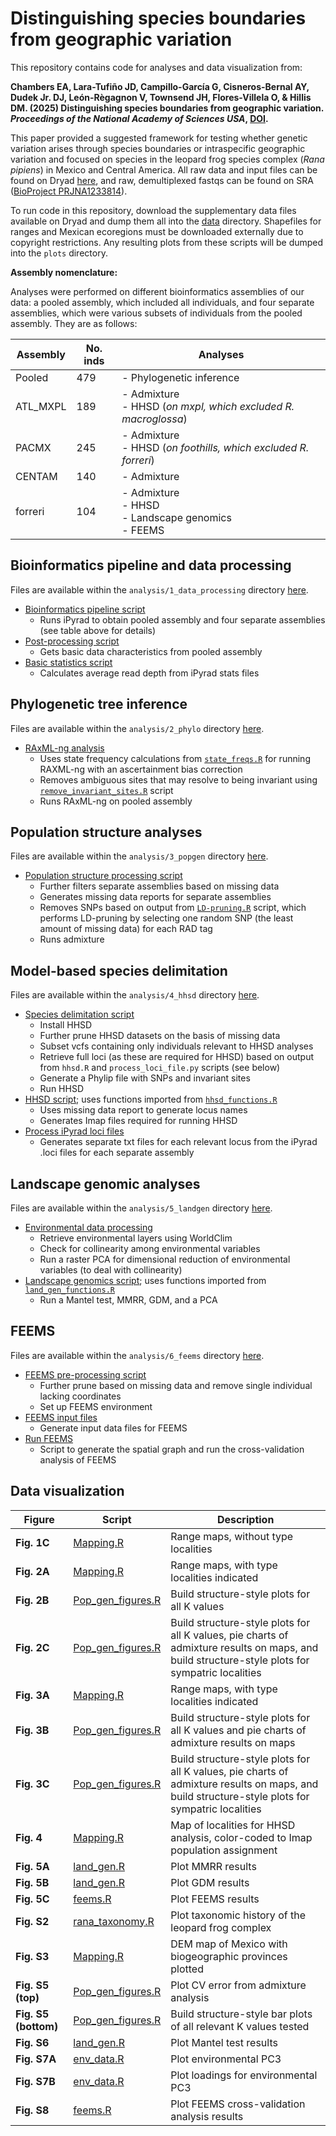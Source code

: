 # Distinguishing species boundaries from geographic variation

This repository contains code for analyses and data visualization from:

**Chambers EA, Lara-Tufiño JD, Campillo-García G, Cisneros-Bernal AY, Dudek Jr. DJ, León-Règagnon V, Townsend JH, Flores-Villela O, & Hillis DM. (2025) Distinguishing species boundaries from geographic variation. *Proceedings of the National Academy of Sciences USA*, [DOI](LINKTODOI).**

This paper provided a suggested framework for testing whether genetic variation arises through species boundaries or intraspecific geographic variation and focused on species in the leopard frog species complex (*Rana pipiens*) in Mexico and Central America. All raw data and input files can be found on Dryad [here](https://doi.org/10.5061/dryad.cjsxksnhc), and raw, demultiplexed fastqs can be found on SRA ([BioProject PRJNA1233814](https://www.ncbi.nlm.nih.gov/bioproject/PRJNA1233814)).

To run code in this repository, download the supplementary data files available on Dryad and dump them all into the [data](https://github.com/eachambers/pantherana/tree/main/data) directory. Shapefiles for ranges and Mexican ecoregions must be downloaded externally due to copyright restrictions. Any resulting plots from these scripts will be dumped into the `plots` directory.

**Assembly nomenclature:**

Analyses were performed on different bioinformatics assemblies of our data: a pooled assembly, which included all individuals, and four separate assemblies, which were various subsets of individuals from the pooled assembly. They are as follows:

| Assembly | No. inds | Analyses
| -------- | ------------- | ------------ |
| Pooled | 479 | - Phylogenetic inference |
| ATL_MXPL | 189 | - Admixture <br>- HHSD (*on mxpl, which excluded R. macroglossa*) |
| PACMX | 245 | - Admixture <br>- HHSD (*on foothills, which excluded R. forreri*) |
| CENTAM | 140 | - Admixture |
| forreri | 104 | - Admixture <br>- HHSD <br>- Landscape genomics <br>- FEEMS |

## Bioinformatics pipeline and data processing
Files are available within the `analysis/1_data_processing` directory [here](https://github.com/eachambers/pantherana/tree/main/analysis/1_data_processing).
* [Bioinformatics pipeline script](https://github.com/eachambers/pantherana/blob/main/R/bioinformatics_processing.sh)
    - Runs iPyrad to obtain pooled assembly and four separate assemblies (see table above for details)
* [Post-processing script](https://github.com/eachambers/pantherana/blob/main/R/basic_data_characteristics.sh)
    - Gets basic data characteristics from pooled assembly
* [Basic statistics script](https://github.com/eachambers/pantherana/blob/main/R/Basic_stats.R)
    - Calculates average read depth from iPyrad stats files

## Phylogenetic tree inference
Files are available within the `analysis/2_phylo` directory [here](https://github.com/eachambers/pantherana/tree/main/analysis/2_phylo).
* [RAxML-ng analysis](https://github.com/eachambers/pantherana/blob/main/analysis/2_phylo/RAXML-ng.sh)
    - Uses state frequency calculations from [`state_freqs.R`](https://github.com/eachambers/pantherana/blob/main/analysis/2_phylo/state_freqs.R) for running RAXML-ng with an ascertainment bias correction
    - Removes ambiguous sites that may resolve to being invariant using [`remove_invariant_sites.R`](https://github.com/eachambers/pantherana/blob/main/analysis/2_phylo/remove_invariant_sites.R) script
    - Runs RAxML-ng on pooled assembly

## Population structure analyses
Files are available within the `analysis/3_popgen` directory [here](https://github.com/eachambers/pantherana/tree/main/analysis/3_popgen).
* [Population structure processing script](https://github.com/eachambers/pantherana/blob/main/analysis/3_popgen/population_structure.sh)
    - Further filters separate assemblies based on missing data
    - Generates missing data reports for separate assemblies
    - Removes SNPs based on output from [`LD-pruning.R`](https://github.com/eachambers/pantherana/blob/main/analysis/3_popgen/LD-pruning.R) script, which performs LD-pruning by selecting one random SNP (the least amount of missing data) for each RAD tag
    - Runs admixture

## Model-based species delimitation
Files are available within the `analysis/4_hhsd` directory [here](https://github.com/eachambers/pantherana/tree/main/analysis/4_hhsd).
* [Species delimitation script](https://github.com/eachambers/pantherana/blob/main/analysis/4_hhsd/HHSD.sh)
    - Install HHSD
    - Further prune HHSD datasets on the basis of missing data
    - Subset vcfs containing only individuals relevant to HHSD analyses
    - Retrieve full loci (as these are required for HHSD) based on output from `hhsd.R` and `process_loci_file.py` scripts (see below)
    - Generate a Phylip file with SNPs and invariant sites
    - Run HHSD
* [HHSD script](https://github.com/eachambers/pantherana/blob/main/analysis/4_hhsd/hhsd.R); uses functions imported from [`hhsd_functions.R`](https://github.com/eachambers/pantherana/blob/main/analysis/4_hhsd/hhsd_functions.R)
    - Uses missing data report to generate locus names
    - Generates Imap files required for running HHSD
* [Process iPyrad loci files](https://github.com/eachambers/pantherana/blob/main/analysis/4_hhsd/process_loci_file.py)
    - Generates separate txt files for each relevant locus from the iPyrad .loci files for each separate assembly
 
## Landscape genomic analyses
Files are available within the `analysis/5_landgen` directory [here](https://github.com/eachambers/pantherana/tree/main/analysis/5_landgen).
* [Environmental data processing](https://github.com/eachambers/pantherana/blob/main/analysis/5_landgen/env_data.R)
    - Retrieve environmental layers using WorldClim
    - Check for collinearity among environmental variables
    - Run a raster PCA for dimensional reduction of environmental variables (to deal with collinearity)
* [Landscape genomics script](https://github.com/eachambers/pantherana/blob/main/analysis/5_landgen/land_gen.R); uses functions imported from [`land_gen_functions.R`](https://github.com/eachambers/pantherana/blob/main/analysis/5_landgen/land_gen_functions.R)
    - Run a Mantel test, MMRR, GDM, and a PCA

## FEEMS
Files are available within the `analysis/6_feems` directory [here](https://github.com/eachambers/pantherana/tree/main/analysis/6_feems).
* [FEEMS pre-processing script](https://github.com/eachambers/pantherana/blob/main/analysis/6_feems/FEEMS_preprocessing.sh)
    - Further prune based on missing data and remove single individual lacking coordinates
    - Set up FEEMS environment
* [FEEMS input files](https://github.com/eachambers/pantherana/blob/main/analysis/6_feems/FEEMS.R)
    - Generate input data files for FEEMS
* [Run FEEMS](https://github.com/eachambers/pantherana/blob/main/analysis/6_feems/run_feems.py)
    - Script to generate the spatial graph and run the cross-validation analysis of FEEMS

## Data visualization

| Figure | Script | Description
| -------- | ------------- | ------------ |
| **Fig. 1C** | [Mapping.R](https://github.com/eachambers/pantherana/blob/main/R/Mapping.R) | Range maps, without type localities |
| **Fig. 2A** | [Mapping.R](https://github.com/eachambers/pantherana/blob/main/R/Mapping.R) | Range maps, with type localities indicated |
| **Fig. 2B** | [Pop_gen_figures.R](https://github.com/eachambers/pantherana/blob/main/R/Pop_gen_figures.R) | Build structure-style plots for all K values |
| **Fig. 2C** | [Pop_gen_figures.R](https://github.com/eachambers/pantherana/blob/main/R/Pop_gen_figures.R) | Build structure-style plots for all K values, pie charts of admixture results on maps, and build structure-style plots for sympatric localities |
| **Fig. 3A** | [Mapping.R](https://github.com/eachambers/pantherana/blob/main/R/Mapping.R) | Range maps, with type localities indicated |
| **Fig. 3B** | [Pop_gen_figures.R](https://github.com/eachambers/pantherana/blob/main/R/Pop_gen_figures.R) | Build structure-style plots for all K values and pie charts of admixture results on maps |
| **Fig. 3C** | [Pop_gen_figures.R](https://github.com/eachambers/pantherana/blob/main/R/Pop_gen_figures.R) | Build structure-style plots for all K values, pie charts of admixture results on maps, and build structure-style plots for sympatric localities |
| **Fig. 4** | [Mapping.R](https://github.com/eachambers/pantherana/blob/main/R/Mapping.R) | Map of localities for HHSD analysis, color-coded to Imap population assignment |
| **Fig. 5A** | [land_gen.R](https://github.com/eachambers/pantherana/blob/main/R/Land_gen.R) | Plot MMRR results |
| **Fig. 5B** | [land_gen.R](https://github.com/eachambers/pantherana/blob/main/R/Land_gen.R) | Plot GDM results |
| **Fig. 5C** | [feems.R](https://github.com/eachambers/pantherana/blob/main/R/fEEMS.R) | Plot FEEMS results |
| **Fig. S2** | [rana_taxonomy.R](https://github.com/eachambers/pantherana/blob/main/R/rana_taxonomy.R) | Plot taxonomic history of the leopard frog complex |
| **Fig. S3** | [Mapping.R](https://github.com/eachambers/pantherana/blob/main/R/Mapping.R) | DEM map of Mexico with biogeographic provinces plotted |
| **Fig. S5 (top)** | [Pop_gen_figures.R](https://github.com/eachambers/pantherana/blob/main/R/Pop_gen_figures.R) | Plot CV error from admixture analysis |
| **Fig. S5 (bottom)** | [Pop_gen_figures.R](https://github.com/eachambers/pantherana/blob/main/R/Pop_gen_figures.R) | Build structure-style bar plots of all relevant K values tested |
| **Fig. S6** | [land_gen.R](https://github.com/eachambers/pantherana/blob/main/R/Land_gen.R) | Plot Mantel test results |
| **Fig. S7A** | [env_data.R](https://github.com/eachambers/pantherana/blob/main/R/Env_data.R) | Plot environmental PC3 |
| **Fig. S7B** | [env_data.R](https://github.com/eachambers/pantherana/blob/main/R/Env_data.R) | Plot loadings for environmental PC3 |
| **Fig. S8** | [feems.R](https://github.com/eachambers/pantherana/blob/main/R/fEEMS.R) | Plot FEEMS cross-validation analysis results |
